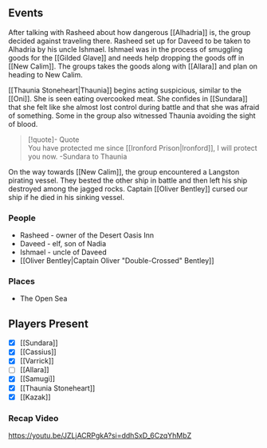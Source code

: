 ## Events
After talking with Rasheed about how dangerous [[Alhadria]] is, the group decided against traveling there. Rasheed set up for Daveed to be taken to Alhadria by his uncle Ishmael. Ishmael was in the process of smuggling goods for the [[Gilded Glave]] and needs help dropping the goods off in [[New Calim]]. The groups takes the goods along with [[Allara]] and plan on heading to New Calim.

[[Thaunia Stoneheart|Thaunia]] begins acting suspicious, similar to the [[Oni]]. She is seen eating overcooked meat. She confides in [[Sundara]] that she felt like she almost lost control during battle and that she was afraid of something. Some in the group also witnessed Thaunia avoiding the sight of blood.
> [!quote]- Quote  
> You have protected me since [[Ironford Prison|Ironford]], I will protect you now.
>    -Sundara to Thaunia

On the way towards [[New Calim]], the group encountered a Langston pirating vessel. They bested the other ship in battle and then left his ship destroyed among the jagged rocks. Captain [[Oliver Bentley]] cursed our ship if he died in his sinking vessel.

### People
- Rasheed - owner of the Desert Oasis Inn
- Daveed - elf, son of Nadia 
- Ishmael - uncle of Daveed
- [[Oliver Bentley|Captain Oliver "Double-Crossed" Bentley]]

### Places 
- The Open Sea

## Players Present
- [x] [[Sundara]] 
- [x] [[Cassius]] 
- [x] [[Varrick]] 
- [ ] [[Allara]] 
- [x] [[Samugi]] 
- [x] [[Thaunia Stoneheart]]
- [x] [[Kazak]] 

### Recap Video

https://youtu.be/JZLjACRPgkA?si=ddhSxD_6CzqYhMbZ